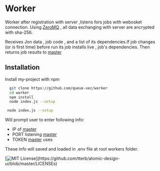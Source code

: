 
# Worker

Worker after registration with server ,listens fors jobs with webosket connection.
Using  [ZeroMQ](https://github.com/zeromq/zeromq.js) , all data exchanging with server are ancrypted with sha-256.

Receives Jon data , job code , and a list of its dependencies.If job changes (or is first time)
before run its job installs live , job's dependencies.
Then returns job results to [master](https://github.com/queue-xec/master)


## Installation

Install my-project with npm

```bash
  git clone https://github.com/queue-xec/worker
  cd worker
  npm install 
  node index.js --setup
```


```bash 
 node index.js --setup
 ```
Will prompt user to enter following info:
- IP of  [master](https://github.com/queue-xec/master)
- PORT listening  [master](https://github.com/queue-xec/master)
- TOKEN  [master](https://github.com/queue-xec/master) uses

These info will saved and loaded in .env file at root workers folder.

[![MIT License](https://img.shields.io/apm/l/atomic-design-ui.svg?)](https://github.com/tterb/atomic-design-ui/blob/master/LICENSEs)

  
